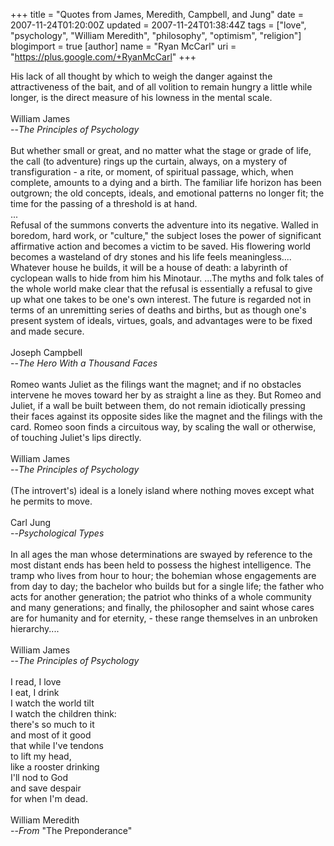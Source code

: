 +++
title = "Quotes from James, Meredith, Campbell, and Jung"
date = 2007-11-24T01:20:00Z
updated = 2007-11-24T01:38:44Z
tags = ["love", "psychology", "William Meredith", "philosophy", "optimism", "religion"]
blogimport = true
[author]
	name = "Ryan McCarl"
	uri = "https://plus.google.com/+RyanMcCarl"
+++

His lack of all thought by which to weigh the danger against the attractiveness of the bait, and of all volition to remain hungry a little while longer, is the direct measure of his lowness in the mental scale.<br /><br />William James<br />  --<span style="font-style: italic;">The Principles of Psychology</span><br /><br />But whether small or great, and no matter what the stage or grade of life, the call (to adventure) rings up the curtain, always, on a mystery of transfiguration - a rite, or moment, of spiritual passage, which, when complete, amounts to a dying and a birth.  The familiar life horizon has been outgrown; the old concepts, ideals, and emotional patterns no longer fit; the time for the passing of a threshold is at hand.<br />...<br />Refusal of the summons converts the adventure into its negative.  Walled in boredom, hard work, or "culture," the subject loses the power of significant affirmative action and becomes a victim to be saved.  His flowering world becomes a wasteland of dry stones and his life feels meaningless....  Whatever house he builds, it will be a house of death: a labyrinth of cyclopean walls to hide from him his Minotaur.  ...The myths and folk tales of the whole world make clear that the refusal is essentially a refusal to give up what one takes to be one's own interest.  The future is regarded not in terms of an unremitting series of deaths and births, but as though one's present system of ideals, virtues, goals, and advantages were to be fixed and made secure.<br /><br />Joseph Campbell<br />  --<span style="font-style: italic;">The Hero With a Thousand Faces</span><br /><br />Romeo wants Juliet as the filings want the magnet; and if no obstacles intervene he moves toward her by as straight a line as they.  But Romeo and Juliet, if a wall be built between them, do not remain idiotically pressing their faces against its opposite sides like the magnet and the filings with the card.  Romeo soon finds a circuitous way, by scaling the wall or otherwise, of touching Juliet's lips directly.<br /><br />William James<br />  --<span style="font-style: italic;">The Principles of Psychology</span><br /><br />(The introvert's) ideal is a lonely island where nothing moves except what he permits to move.<br /><br />Carl Jung<br />  --<span style="font-style: italic;">Psychological Types</span><br /><br />In all ages the man whose determinations are swayed by reference to the most distant ends has been held to possess the highest intelligence.  The tramp who lives from hour to hour; the bohemian whose engagements are from day to day; the bachelor who builds but for a single life; the father who acts for another generation; the patriot who thinks of a whole community and many generations; and finally, the philosopher and saint whose cares are for humanity and for eternity, - these range themselves in an unbroken hierarchy....<br /><br />William James<br />  --<span style="font-style: italic;">The Principles of Psychology</span><br /><br />I read, I love<br />I eat, I drink<br />I watch the world tilt<br />I watch the children think:<br />there's so much to it<br />and most of it good<br />that while I've tendons<br />to lift my head,<br />like a rooster drinking<br />I'll nod to God<br />and save despair<br />for when I'm dead.<br /><br />William Meredith<br />  --<span style="font-style: italic;">From </span>"The Preponderance"
